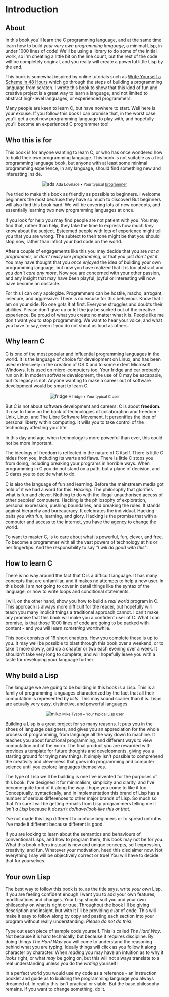 Introduction
============

About
------

In this book you'll learn the C programming language, and at the same time learn how to build *your very own programming language*, a minimal Lisp, in under 1000 lines of code! We'll be using a library to do some of the initial work, so I'm cheating a little bit on the line count, but the rest of the code will be completely original, and you really will create a powerful little Lisp by the end.

This book is somewhat inspired by online tutorials such as [ Write Yourself a Scheme in 48 Hours](http://en.wikibooks.org/wiki/Write_Yourself_a_Scheme_in_48_Hours) which go through the steps of building a programming language from scratch. I wrote this book to show that this kind of fun and creative project is a great way to learn a language, and not limited to abstract high-level languages, or experienced programmers.

Many people are keen to learn C, but have nowhere to start. Well here is your excuse. If you follow this book I can promise that, in the worst case, you'll get a cool new programming language to play with, and hopefully you'll become an experienced C programmer too!


Who this is for
---------------

This book is for anyone wanting to learn C, or who has once wondered how to build their own programming language. This book is not suitable as a first programming language book, but anyone with at least some minimal programming experience, in any language, should find something new and interesting inside.

<div class='pull-right alert alert-warning' style="margin: 15px; text-align: center;">
  <img src="static/img/ada.png" alt="ada"/>
  <small>Ada Lovelace &bull; Your typical <a href="http://areyouabrogrammer.com/">brogrammer</a>.</small>
</div>

I've tried to make this book as friendly as possible to beginners. I welcome beginners the most because they have so much to discover! But beginners will also find this book hard. We will be covering lots of new concepts, and essentially learning two new programming languages at once.

If you look for help you may find people are not patient with you. You may find that, rather than help, they take the time to express how much *they* know about the subject. Esteemed people with lots of experience might tell you that you are wrong. The subtext to their tone might be that you should stop now, rather than inflict your bad code on the world.

After a couple of engagements like this you may decide that you are *not a programmer*, or *don't really like programming*, or that you just *don't get it*. You may have thought that you *once enjoyed* the idea of building your own programming language, but now you have realized that it is too abstract and you *don't care any more*. Now you are concerned with your other passion, and any insight that may have been playful, joyful or interesting will now have become an obstacle.

For this I can only apologize. Programmers can be hostile, macho, arrogant, insecure, and aggressive. There is no excuse for this behaviour. Know that I am on your side. No one *gets it* at first. Everyone struggles and doubts their abilities. Please don't give up or let the joy be sucked out of the creative experience. Be proud of what you create no matter what it is. People like me don't want you to stop programming. We want to hear your voice, and what you have to say, even if you do not shout as loud as others.


Why learn C
-----------

C is one of the most popular and influential programming languages in the world. It is the language of choice for development on Linux, and has been used extensively in the creation of OS X and to some extent Microsoft Windows. It is used on micro-computers too. Your fridge and car probably run on it. In modern software development, the use of C may be escapable, but its legacy is not. Anyone wanting to make a career out of software development would be smart to learn C.

<div class='pull-left alert alert-warning' style="margin: 15px; text-align: center;">
  <img src="static/img/fridge.png" alt="fridge"/>
  <small>A fridge &bull; Your typical C user</small>
</div>

But C is not about software development and careers. C is about **freedom**. It rose to fame on the back of technologies of collaboration and freedom - Unix, Linux, and The Libre Software Movement. It personifies the idea of personal liberty within computing. It wills you to take control of the technology affecting your life.

In this day and age, when technology is more powerful than ever, this could not be more important.

The ideology of freedom is reflected in the nature of C itself. There is little C hides from you, including its warts and flaws. There is little C stops you from doing, including breaking your programs in horrible ways. When programming in C you do not stand on a path, but a plane of decision, and C dares you to decide what to do.

C is also the language of fun and learning. Before the mainstream media got hold of it we had a word for this. *Hacking*. The philosophy that glorifies what is fun and clever. Nothing to do with the illegal unauthorised access of other peoples' computers. Hacking is the philosophy of exploration, personal expression, pushing boundaries, and breaking the rules. It stands against hierarchy and bureaucracy. It celebrates the individual. Hacking baits you with fun, learning, and glory. Hacking is the promise that with a computer and access to the internet, you have the agency to change the world.

To want to master C, is to care about what is powerful, fun, clever, and free. To become a programmer with all the vast powers of technology at his or her fingertips. And the responsibility to say *"I will do good with this"*.

How to learn C
--------------

There is no way around the fact that C is a difficult language. It has many concepts that are unfamiliar, and it makes no attempts to help a new user. In this book I am *not* going to cover in detail things like the syntax of the language, or how to write loops and conditional statements.

I will, on the other hand, show you how to build a *real world* program in C. This approach is always more difficult for the reader, but hopefully will teach you many implicit things a traditional approach cannot. I can't make any promise that this book will make you a confident user of C. What I can promise, is that those 1000 lines of code are going to be packed with content - and you will learn *something* worthwhile.

This book consists of 16 short chapters. How you complete these is up to you. It may well be possible to blast through this book over a weekend, or to take it more slowly, and do a chapter or two each evening over a week. It shouldn't take very long to complete, and will hopefully leave you with a taste for developing your language further.


Why build a Lisp
----------------

The language we are going to be building in this book is a Lisp. This is a family of programming languages characterized by the fact that all their computation is represented by *lists*. This may sound scarier than it is. Lisps are actually very easy, distinctive, and powerful languages.

<div class='pull-right alert alert-warning' style="margin: 15px; text-align: center;">
  <img src="static/img/mike.png" alt="mike"/>
  <small>Mike Tyson &bull; Your typical Lisp user</small>
</div>

Building a Lisp is a great project for so many reasons. It puts you in the shoes of language designers, and gives you an appreciation for the whole process of programming, from language all the way down to machine. It teaches you about functional programming, and different ways to view computation out of the norm. The final product you are rewarded with provides a template for future thoughts and developments, giving you a starting ground for trying new things. It simply isn't possible to comprehend the creativity and cleverness that goes into programming and computer science until you explore languages themselves.

The type of Lisp we'll be building is one I've invented for the purposes of this book. I've designed it for minimalism, simplicity and clarity, and I've become quite fond of it along the way. I hope you come to like it too. Conceptually, syntactically, and in implementation this brand of Lisp has a number of serious differences to other major brands of Lisp. So much so that I'm sure I will be getting e-mails from Lisp programmers telling me it *isn't a Lisp* because it *doesn't do/have/look-like this or that*.

I've not made this Lisp different to confuse beginners or to spread untruths. I've made it different because different is good.

If you are looking to learn about the semantics and behaviours of conventional Lisps, and how to program them, this book may not be for you. What this book offers instead is new and unique concepts, self expression, creativity, and fun. Whatever your motivation, heed this disclaimer now. Not everything I say will be objectively correct or true! You will have to decide that for yourselves.


Your own Lisp
-------------

The best way to follow this book is to, as the title says, write *your own* Lisp. If you are feeling confident enough I want you to add your own features, modifications and changes. Your Lisp should suit you and your own philosophy on what is right or true. Throughout the book I'll be giving description and insight, but with it I'll be providing *a lot* of code. This will make it easy to follow along by copy and pasting each section into your program without really understanding. *Please do not do this!*.

Type out each piece of sample code yourself. This is called *The Hard Way*. Not because it is hard technically, but because it requires discipline. By doing things *The Hard Way* you will come to understand the reasoning behind what you are typing. Ideally things will click as you follow it along character by character. When *reading* you may have an intuition as to why it *looks* right, or what *may* be going on, but this will not always translate to a real understanding unless you do the *writing* yourself!

In a perfect world you would use my code as a reference - an instruction booklet and guide as to building the programming language you always dreamed of. In reality this isn't practical or viable. But the base philosophy remains. If you want to change something, do it.